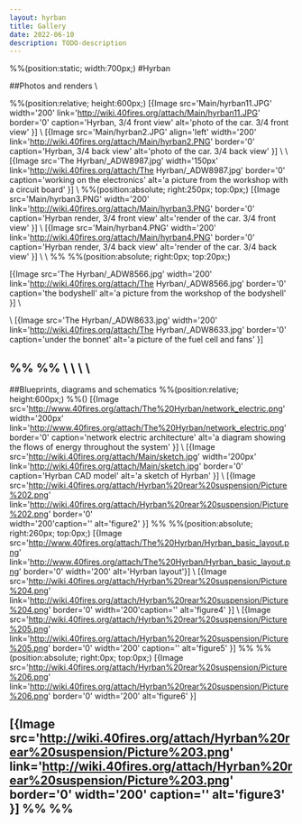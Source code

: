 ```yaml
---
layout: hyrban
title: Gallery
date: 2022-06-10
description: TODO-description
---
```


  
%%(position:static; width:700px;)
#Hyrban

##Photos and renders
\\

%%(position:relative; height:600px;)
[{Image src='Main/hyrban11.JPG' width='200' link='http://wiki.40fires.org/attach/Main/hyrban11.JPG' 
border='0' caption='Hyrban, 3/4 front view' alt='photo of the car. 3/4 front view' }]
\\
[{Image src='Main/hyrban2.JPG' align='left' width='200' link='http://wiki.40fires.org/attach/Main/hyrban2.PNG' 
border='0' caption='Hyrban, 3/4 back view' alt='photo of the car. 3/4 back view' }]
\\
\\
[{Image src='The Hyrban/_ADW8987.jpg'  width='150px' link='http://wiki.40fires.org/attach/The Hyrban/_ADW8987.jpg' 
border='0' caption='working on the electronics' alt='a picture from the workshop with a circuit board' }]
\\
%%(position:absolute; right:250px; top:0px;)
[{Image src='Main/hyrban3.PNG' width='200' link='http://wiki.40fires.org/attach/Main/hyrban3.PNG' border='0' 
caption='Hyrban render, 3/4 front view' alt='render of the car. 3/4 front view' }]
\\
[{Image src='Main/hyrban4.PNG' width='200' link='http://wiki.40fires.org/attach/Main/hyrban4.PNG' 
border='0' caption='Hyrban render, 3/4 back view' alt='render of the car. 3/4 back view' }]
\\
\\
%%
%%(position:absolute; right:0px; top:20px;)

[{Image src='The Hyrban/_ADW8566.jpg'  width='200' link='http://wiki.40fires.org/attach/The Hyrban/_ADW8566.jpg' border='0' caption='the bodyshell' alt='a picture from the workshop of the bodyshell' }]
\\

\\
[{Image src='The Hyrban/_ADW8633.jpg' width='200' link='http://wiki.40fires.org/attach/The Hyrban/_ADW8633.jpg' 
border='0' caption='under the bonnet' alt='a picture of the fuel cell and fans' }]

%%
%%
\\
\\
\\
\\
----

##Blueprints, diagrams and schematics
%%(position:relative; height:600px;)
%%()
[{Image src='http://www.40fires.org/attach/The%20Hyrban/network_electric.png' width='200px' 
link='http://www.40fires.org/attach/The%20Hyrban/network_electric.png' border='0'
caption='network electric architecture' alt='a diagram showing the flows of energy throughout the system' }]
\\
[{Image src='http://wiki.40fires.org/attach/Main/sketch.jpg' width='200px' link='http://wiki.40fires.org/attach/Main/sketch.jpg' border='0' caption='Hyrban CAD model' 
alt='a sketch of Hyrban' }]
\\
[{Image src='http://wiki.40fires.org/attach/Hyrban%20rear%20suspension/Picture%202.png' 
link='http://wiki.40fires.org/attach/Hyrban%20rear%20suspension/Picture%202.png' border='0'  
width='200'caption='' alt='figure2' }] 
%%
%%(position:absolute; right:260px; top:0px;)
[{Image 
src='http://www.40fires.org/attach/The%20Hyrban/Hyrban_basic_layout.png'
link='http://www.40fires.org/attach/The%20Hyrban/Hyrban_basic_layout.png' 
border='0' width='200'  alt='Hyrban layout'}] 
\\
[{Image src='http://wiki.40fires.org/attach/Hyrban%20rear%20suspension/Picture%204.png'
link='http://wiki.40fires.org/attach/Hyrban%20rear%20suspension/Picture%204.png' border='0' 
width='200'caption='' alt='figure4' }] 
\\
[{Image src='http://wiki.40fires.org/attach/Hyrban%20rear%20suspension/Picture%205.png' 
link='http://wiki.40fires.org/attach/Hyrban%20rear%20suspension/Picture%205.png' border='0'
width='200' caption='' alt='figure5' }]
%%
%%(position:absolute; right:0px; top:0px;)
[{Image src='http://wiki.40fires.org/attach/Hyrban%20rear%20suspension/Picture%206.png'
link='http://wiki.40fires.org/attach/Hyrban%20rear%20suspension/Picture%206.png' 
border='0' width='200' alt='figure6' }] 

[{Image src='http://wiki.40fires.org/attach/Hyrban%20rear%20suspension/Picture%203.png' 
link='http://wiki.40fires.org/attach/Hyrban%20rear%20suspension/Picture%203.png' 
border='0' width='200' caption='' alt='figure3' }]
%%
%%
----
